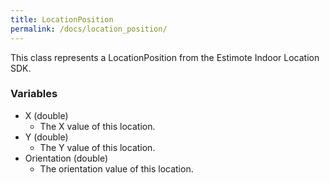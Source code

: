 ```yaml
---
title: LocationPosition
permalink: /docs/location_position/
---
```


This class represents a LocationPosition from the Estimote Indoor Location SDK.

### Variables
* X (double)
  * The X value of this location.
* Y (double)
  * The Y value of this location.
* Orientation (double)
  * The orientation value of this location.
